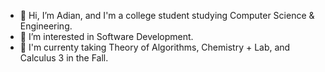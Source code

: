 - 👋 Hi, I’m Adian, and I'm a college student studying Computer Science & Engineering.
- 👀 I’m interested in Software Development.
- 🌱 I'm currenty taking Theory of Algorithms, Chemistry + Lab, and Calculus 3 in the Fall. 
<!---
adian12/adian12 is a ✨ special ✨ repository because its `README.md` (this file) appears on your GitHub profile.
You can click the Preview link to take a look at your changes.
--->
